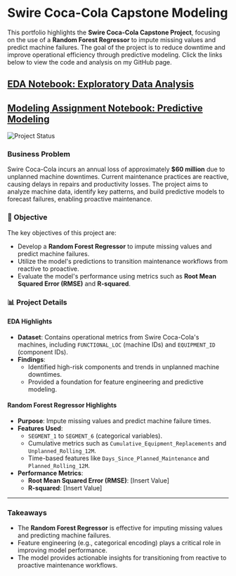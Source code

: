 # Swire Coca-Cola Capstone Modeling

This portfolio highlights the **Swire Coca-Cola Capstone Project**, focusing on the use of a **Random Forest Regressor** to impute missing values and predict machine failures. The goal of the project is to reduce downtime and improve operational efficiency through predictive modeling. Click the links below to view the code and analysis on my GitHub page.

## [EDA Notebook: Exploratory Data Analysis](https://github.com/SamRobinson123/GroupProjectRepo/blob/main/EDA.ipynb)
## [Modeling Assignment Notebook: Predictive Modeling](https://github.com/SamRobinson123/GroupProjectRepo/blob/main/ModelingAssignment.ipynb)
![Project Status](https://img.shields.io/badge/status-complete-green.svg)

### Business Problem
Swire Coca-Cola incurs an annual loss of approximately **$60 million** due to unplanned machine downtimes. Current maintenance practices are reactive, causing delays in repairs and productivity losses. The project aims to analyze machine data, identify key patterns, and build predictive models to forecast failures, enabling proactive maintenance.

### 🎯 Objective
The key objectives of this project are:
- Develop a **Random Forest Regressor** to impute missing values and predict machine failures.
- Utilize the model's predictions to transition maintenance workflows from reactive to proactive.
- Evaluate the model's performance using metrics such as **Root Mean Squared Error (RMSE)** and **R-squared**.

### 📊 Project Details

#### **EDA Highlights**
- **Dataset**: Contains operational metrics from Swire Coca-Cola's machines, including `FUNCTIONAL_LOC` (machine IDs) and `EQUIPMENT_ID` (component IDs).
- **Findings**:
  - Identified high-risk components and trends in unplanned machine downtimes.
  - Provided a foundation for feature engineering and predictive modeling.

#### **Random Forest Regressor Highlights**
- **Purpose**: Impute missing values and predict machine failure times.
- **Features Used**:
  - `SEGMENT_1` to `SEGMENT_6` (categorical variables).
  - Cumulative metrics such as `Cumulative_Equipment_Replacements` and `Unplanned_Rolling_12M`.
  - Time-based features like `Days_Since_Planned_Maintenance` and `Planned_Rolling_12M`.
- **Performance Metrics**:
  - **Root Mean Squared Error (RMSE)**: [Insert Value]
  - **R-squared**: [Insert Value]

---

### Takeaways
- The **Random Forest Regressor** is effective for imputing missing values and predicting machine failures.
- Feature engineering (e.g., categorical encoding) plays a critical role in improving model performance.
- The model provides actionable insights for transitioning from reactive to proactive maintenance workflows.
